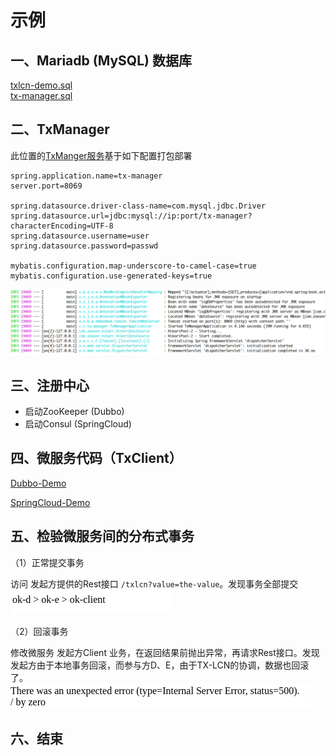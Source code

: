 # 示例

## 一、Mariadb (MySQL) 数据库
[txlcn-demo.sql](https://github.com/codingapi/tx-lcn/blob/5.0.0-dev/example/txlcn-demo.sql)  
[tx-manager.sql](https://github.com/codingapi/tx-lcn/blob/5.0.0-dev/tx-manager/src/main/resources/tx-manager.sql)

## 二、TxManager
此位置的[TxManger服务](https://github.com/codingapi/tx-lcn/tree/5.0.0-dev/tx-manager)基于如下配置打包部署

```properties
spring.application.name=tx-manager
server.port=8069

spring.datasource.driver-class-name=com.mysql.jdbc.Driver
spring.datasource.url=jdbc:mysql://ip:port/tx-manager?characterEncoding=UTF-8
spring.datasource.username=user
spring.datasource.password=passwd

mybatis.configuration.map-underscore-to-camel-case=true
mybatis.configuration.use-generated-keys=true

```
![tx-manager](img/tx_manager.png)

## 三、注册中心
* 启动ZooKeeper (Dubbo)
* 启动Consul (SpringCloud)

## 四、微服务代码（TxClient）
[Dubbo-Demo](dubbo.html)

[SpringCloud-Demo](springcloud.html)

## 五、检验微服务间的分布式事务
（1）正常提交事务

访问 发起方提供的Rest接口 `/txlcn?value=the-value`。发现事务全部提交  
![result](img/result.png)

（2）回滚事务

修改微服务 发起方Client 业务，在返回结果前抛出异常，再请求Rest接口。发现发起方由于本地事务回滚，而参与方D、E，由于TX-LCN的协调，数据也回滚了。  
![error_result](img/error-result.png)

## 六、结束